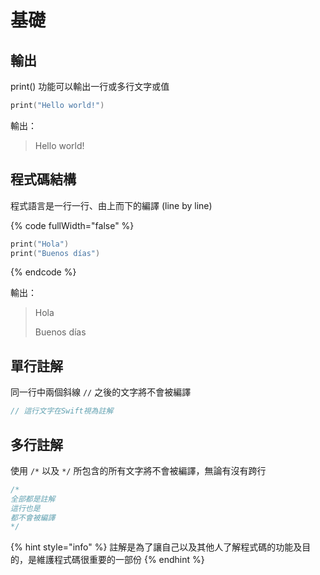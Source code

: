 # 基礎

## 輸出

print() 功能可以輸出一行或多行文字或值

```swift
print("Hello world!")
```

輸出：

> Hello world!

## 程式碼結構 <a href="#heading-program-structure" id="heading-program-structure"></a>

程式語言是一行一行、由上而下的編譯 (line by line)

{% code fullWidth="false" %}
```swift
print("Hola")
print("Buenos días")
```
{% endcode %}

輸出：

> Hola
>
> Buenos días

## 單行註解 <a href="#heading-single-line-comments" id="heading-single-line-comments"></a>

同一行中兩個斜線 `//` 之後的文字將不會被編譯

```swift
// 這行文字在Swift視為註解
```

## 多行註解 <a href="#heading-multiline-comments" id="heading-multiline-comments"></a>

使用 `/*` 以及 `*/` 所包含的所有文字將不會被編譯，無論有沒有跨行

```swift
/* 
全部都是註解
這行也是
都不會被編譯
*/
```

{% hint style="info" %}
註解是為了讓自己以及其他人了解程式碼的功能及目的，是維護程式碼很重要的一部份
{% endhint %}
